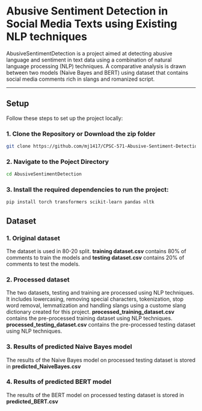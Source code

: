 # **Abusive Sentiment Detection in Social Media Texts using Existing NLP techniques**

AbusiveSentimentDetection is a project aimed at detecting abusive language and sentiment in text data using a combination of natural language processing (NLP) techniques. A comparative analysis is drawn between two models (Naive Bayes and BERT) using dataset that contains social media comments rich in slangs and romanized script.

---

## **Setup**

Follow these steps to set up the project locally:

### **1. Clone the Repository or Download the zip folder**
```bash
git clone https://github.com/mj1417/CPSC-571-Abusive-Sentiment-Detection.git
```

### **2. Navigate to the Poject Directory**

```bash
cd AbusiveSentimentDetection
```

### **3. Install the required dependencies to run the project:**
```bash
pip install torch transformers scikit-learn pandas nltk
```

## **Dataset**

### **1. Original dataset**
The dataset is used in 80-20 split.
**training dataset.csv** contains 80% of comments to train the models and **testing dataset.csv** contains 20% of comments to test the models.

### **2. Processed dataset**
The two datasets, testing and training are processed using NLP techniques. It includes lowercasing, removing special characters, tokenization, stop word removal, lemmatization and handling slangs using a custome slang dictionary created for this project.
**processed_training_dataset.csv** contains the pre-processed training dataset using NLP techniques.
**processed_testing_dataset.csv** contains the pre-processed testing dataset using NLP techniques.

### **3. Results of predicted Naive Bayes model**
The results of the Naive Bayes model on processed testing dataset is stored in **predicted_NaiveBayes.csv**

### **4. Results of predicted BERT model**
The results of the BERT model on processed testing dataset is stored in **predicted_BERT.csv**




